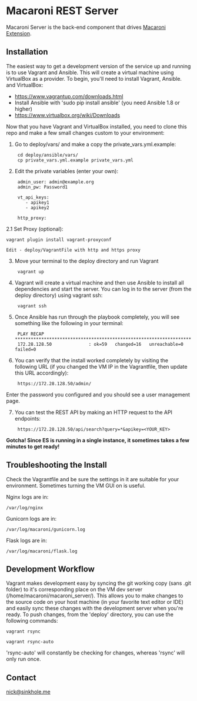 Macaroni REST Server
==========================

Macaroni Server is the back-end component that drives [Macaroni Extension](https://github.com/iSIGHTPartners/macaroni_extension). 

Installation
---------------------

The easiest way to get a development version of the service up and running is to use Vagrant and Ansible. This will create a virtual machine using VirtualBox as a provider. To begin, you'll need to install Vagrant, Ansible. and VirtualBox:

* https://www.vagrantup.com/downloads.html
* Install Ansible with 'sudo pip install ansible' (you need Ansible 1.8 or higher)
* https://www.virtualbox.org/wiki/Downloads


Now that you have Vagrant and VirtualBox installed, you need to clone this repo and make a few small changes custom to your environment:

1. Go to deploy/vars/ and make a copy the private_vars.yml.example:

        cd deploy/ansible/vars/
        cp private_vars.yml.example private_vars.yml

2. Edit the private variables (enter your own):

        admin_user: admin@example.org
        admin_pw: Password1
        
        vt_api_keys:
           - apikey1
           - apikey2
           
        http_proxy:
           
2.1 Set Proxy (optional):

	vagrant plugin install vagrant-proxyconf
	
	Edit - deploy/VagrantFile with http and https proxy

3. Move your terminal to the deploy directory and run Vagrant
        
        vagrant up

4. Vagrant will create a virtual machine and then use Ansible to install all dependencies and start the server. You can log in to the server (from the deploy directory) using vagrant ssh:

        vagrant ssh

5. Once Ansible has run through the playbook completely, you will see something like the following in your terminal:

        PLAY RECAP ********************************************************************
		172.28.128.50              : ok=59   changed=16   unreachable=0    failed=0


6. You can verify that the install worked completely by visiting the following URL (if you changed the VM IP in the Vagrantfile, then update this URL accordingly):

		https://172.28.128.50/admin/

Enter the password you configured and you should see a user management page.

7. You can test the REST API by making an HTTP request to the API endpoints:

		https://172.28.128.50/api/search?query=*&apikey=<YOUR_KEY>

**Gotcha! Since ES is running in a single instance, it sometimes takes a few minutes to get ready!**

Troubleshooting the Install
---------------------
Check the Vagrantfile and be sure the settings in it are suitable for your environment. Sometimes turning the VM GUI on is useful. 

Nginx logs are in:

    /var/log/nginx

Gunicorn logs are in:

    /var/log/macaroni/gunicorn.log

Flask logs are in:

    /var/log/macaroni/flask.log


Development Workflow
---------------------

Vagrant makes development easy by syncing the git working copy (sans .git folder) to it's corresponding place on the VM dev server (/home/macaroni/macaroni_server/). This allows you to make changes to the source code on your host machine (in your favorite text editor or IDE) and easily sync these changes with the development server when you're ready. To push changes, from the 'deploy' directory, you can use the following commands:

    vagrant rsync

    vagrant rsync-auto

'rsync-auto' will constantly be checking for changes, whereas 'rsync' will only run once. 


Contact
---------------------
nick@sinkhole.me
